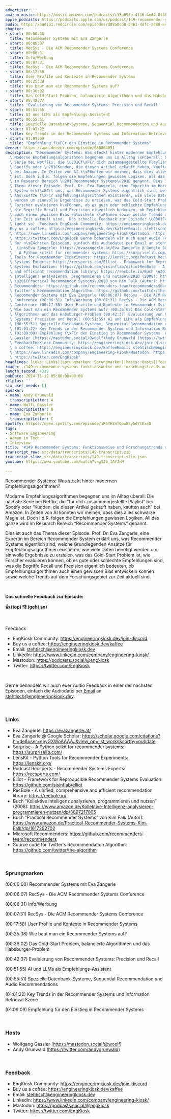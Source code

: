 ```yaml
---
advertiser: ''
amazon_music: https://music.amazon.com/podcasts/c35a09fe-4116-4e04-8f68-77d61b112e46/episodes/70ad898e-dcb0-4c6f-a4c2-878cdd9ba101/engineering-kiosk-149-recommender-systems-funktionsweise-und-forschungstrends-mit-eva-zangerle
apple_podcasts: https://podcasts.apple.com/us/podcast/149-recommender-systems-funktionsweise-und-forschungstrends/id1603082924?i=1000676589295&uo=4
audio: https://audio1.redcircle.com/episodes/d88a0cd8-24b1-4dfc-a688-eee706d3697e/stream.mp3
chapter:
- start: 00:00:00
  title: Recommender Systems mit Eva Zangerle
- start: 00:06:07
  title: RecSys - Die ACM Recommender Systems Conference
- start: 00:06:31
  title: Info/Werbung
- start: 00:07:31
  title: RecSys - Die ACM Recommender Systems Conference
- start: 00:17:58
  title: User Profile und Kontexte in Recommender Systems
- start: 00:25:38
  title: Wie baut man ein Recommender Systems auf?
- start: 00:36:02
  title: Das Cold-Start Problem, balancierte Algorithmen und das Habsburger-Problem
- start: 00:42:37
  title: 'Evaluierung von Recommender Systems: Precision und Recall'
- start: 00:51:55
  title: AI und LLMs als Empfehlungs-Assistent
- start: 00:55:51
  title: Spezielle Datenbank-Systeme, Sequential Recommendation und Audio Recommendations
- start: 01:01:22
  title: Key Trends in der Recommender Systems und Information Retrieval Szene
- start: 01:09:09
  title: "Empfehlung f\xFCr den Einstieg in Recommender Systems"
deezer: https://www.deezer.com/episode/688004051
description: "Recommender Systems: Was steckt hinter modernen Empfehlungsalgorithmen?\
  \ Moderne Empfehlungsalgorithmen begegnen uns im Alltag \xFCberall: Die n\xE4chste\
  \ Serie bei Netflix, die \u201Cf\xFCr dich zusammengestellte Playlist\u201D bei\
  \ Spotify oder \u201CKunden, die diesen Artikel gekauft haben, kauften auch\u201D\
  \ bei Amazon. In Zeiten von AI k\xF6nnten wir meinen, dass dies alles schwarze Magie\
  \ ist. Doch i.d.R. folgen die Empfehlungen gewissen Logiken. All das ganze wird\
  \ im Research Bereich \u201CRecommender Systems\u201D genannt. Dies ist auch das\
  \ Thema dieser Episode. Prof. Dr. Eva Zangerle, eine Expertin im Bereich Recommender\
  \ System erkl\xE4rt uns, was Recommender Systems eigentlich sind, welche Grundlegenden\
  \ Ans\xE4tze f\xFCr Empfehlungsalgorithmen existieren, wie viele Daten ben\xF6tigt\
  \ werden um sinnvolle Ergebnisse zu erzielen, was das Cold-Start Problem ist, wie\
  \ Forscher evaluieren k\xF6nnen, ob es gute oder schlechte Empfehlungen sind, was\
  \ die Begriffe Recall und Precision eigentlich bedeuten, ob Empfehlungsalgorithmen\
  \ auch einen gewissen Bias entwickeln k\xF6nnen sowie welche Trends auf dem Forschungsgebiet\
  \ zur Zeit aktuell sind.  Das schnelle Feedback zur Episode: \U0001F44D (top)\_\U0001F44E\
  \ (geht so)  Feedback EngKiosk Community: https://engineeringkiosk.dev/join-discord\_\
  Buy us a coffee: https://engineeringkiosk.dev/kaffeeEmail: stehtisch@engineeringkiosk.devLinkedIn:\
  \ https://www.linkedin.com/company/engineering-kiosk/Mastodon: https://podcasts.social/@engkioskTwitter:\
  \ https://twitter.com/EngKiosk Gerne behandeln wir auch euer Audio Feedback in einer\
  \ der n\xE4chsten Episoden, einfach die Audiodatei per Email an stehtisch@engineeringkiosk.dev.\
  \  LinksEva Zangerle: https://evazangerle.at/Eva Zangerle @ Google Scholar: https://scholar.google.com/citations?hl=de&user=eeyGXWoAAAAJ&view_op=list_works&sortby=pubdateSurprise\
  \ - A Python scikit for recommender systems: https://surpriselib.com/LensKit - Python\
  \ Tools for Recommender Experiments: https://lenskit.org/Podcast Recsperts - Recommender\
  \ Systems Experts: https://recsperts.com/Elliot - Framework for Reproducible Recommender\
  \ Systems Evaluation: https://github.com/sisinflab/elliotRecBole - A unified, comprehensive\
  \ and efficient recommendation library: https://recbole.io/Buch \u201CKollektive\
  \ Intelligenz analysieren, programmieren und nutzen\u201D (2008): https://www.amazon.de/Kollektive-Intelligenz-analysieren-programmieren-nutzen/dp/3897217805Buch\
  \ \u201CPractical Recommender Systems\u201D von Kim Falk (Autor): https://www.amazon.de/Practical-Recommender-Systems-Kim-Falk/dp/1617292702Microsoft\
  \ Recommenders: https://github.com/recommenders-team/recommendersSource code for\
  \ Twitter's Recommendation Algorithm: https://github.com/twitter/the-algorithm Sprungmarken(00:00:00)\
  \ Recommender Systems mit Eva Zangerle (00:06:07) RecSys - Die ACM Recommender Systems\
  \ Conference (00:06:31) Info/Werbung (00:07:31) RecSys - Die ACM Recommender Systems\
  \ Conference (00:17:58) User Profile und Kontexte in Recommender Systems (00:25:38)\
  \ Wie baut man ein Recommender Systems auf? (00:36:02) Das Cold-Start Problem, balancierte\
  \ Algorithmen und das Habsburger-Problem (00:42:37) Evaluierung von Recommender\
  \ Systems: Precision und Recall (00:51:55) AI und LLMs als Empfehlungs-Assistent\
  \ (00:55:51) Spezielle Datenbank-Systeme, Sequential Recommendation und Audio Recommendations\
  \ (01:01:22) Key Trends in der Recommender Systems und Information Retrieval Szene\
  \ (01:09:09) Empfehlung f\xFCr den Einstieg in Recommender Systems  HostsWolfgang\
  \ Gassler (https://mastodon.social/@woolf)Andy Grunwald (https://twitter.com/andygrunwald)\
  \ FeedbackEngKiosk Community: https://engineeringkiosk.dev/join-discord\_Buy us\
  \ a coffee: https://engineeringkiosk.dev/kaffeeEmail: stehtisch@engineeringkiosk.devLinkedIn:\
  \ https://www.linkedin.com/company/engineering-kiosk/Mastodon: https://podcasts.social/@engkioskTwitter:\
  \ https://twitter.com/EngKiosk"
headlines: links::Links||sprungmarken::Sprungmarken||hosts::Hosts||feedback::Feedback
image: ./149-recommender-systems-funktionsweise-und-forschungstrends-mit-eva-zangerle.jpg
length_second: 4339
pubDate: 2024-11-12 05:00:00+00:00
rtlplus: ''
six_user_needs: []
speaker:
- name: Andy Grunwald
  transcriptLetter: A
- name: Wolfi Gassler
  transcriptLetter: B
- name: Eva Zangerle
  transcriptLetter: C
spotify: https://open.spotify.com/episode/1RGYHZnfOpwE5yhd7CEx4U
tags:
- Software Engineering
- Women in Tech
- Interview
title: '#149 Recommender Systems: Funktionsweise und Forschungstrends mit Eva Zangerle'
transcript_raw: src/data/transcripts/149-transcript.zip
transcript_slim: src/data/transcripts/149-transcript-slim.json
youtube: https://www.youtube.com/watch?v=g1Jb_IAYJkM

---
```

<p>Recommender Systems: Was steckt hinter modernen Empfehlungsalgorithmen?</p><p>Moderne Empfehlungsalgorithmen begegnen uns im Alltag überall: Die nächste Serie bei Netflix, die “für dich zusammengestellte Playlist” bei Spotify oder “Kunden, die diesen Artikel gekauft haben, kauften auch” bei Amazon. In Zeiten von AI könnten wir meinen, dass dies alles schwarze Magie ist. Doch i.d.R. folgen die Empfehlungen gewissen Logiken. All das ganze wird im Research Bereich “Recommender Systems” genannt.</p><p>Dies ist auch das Thema dieser Episode. Prof. Dr. Eva Zangerle, eine Expertin im Bereich Recommender System erklärt uns, was Recommender Systems eigentlich sind, welche Grundlegenden Ansätze für Empfehlungsalgorithmen existieren, wie viele Daten benötigt werden um sinnvolle Ergebnisse zu erzielen, was das Cold-Start Problem ist, wie Forscher evaluieren können, ob es gute oder schlechte Empfehlungen sind, was die Begriffe Recall und Precision eigentlich bedeuten, ob Empfehlungsalgorithmen auch einen gewissen Bias entwickeln können sowie welche Trends auf dem Forschungsgebiet zur Zeit aktuell sind.</p><p><br></p><p><strong>Das schnelle Feedback zur Episode:</strong></p><p><a href="https://api.openpodcast.dev/feedback/149/upvote" rel="nofollow"><strong>👍 (top)</strong></a><strong> </strong><a href="https://api.openpodcast.dev/feedback/149/downvote" rel="nofollow"><strong>👎 (geht so)</strong></a></p><p><br></p><p>Feedback</p><ul><li>EngKiosk Community: <a href="https://engineeringkiosk.dev/join-discord">https://engineeringkiosk.dev/join-discord</a> </li><li>Buy us a coffee: <a href="https://engineeringkiosk.dev/kaffee">https://engineeringkiosk.dev/kaffee</a></li><li>Email: <a href="mailto:stehtisch@engineeringkiosk.dev" rel="nofollow">stehtisch@engineeringkiosk.dev</a></li><li>LinkedIn: <a href="https://www.linkedin.com/company/engineering-kiosk/" rel="nofollow">https://www.linkedin.com/company/engineering-kiosk/</a></li><li>Mastodon: <a href="https://podcasts.social/@engkiosk" rel="nofollow">https://podcasts.social/@engkiosk</a></li><li>Twitter: <a href="https://twitter.com/EngKiosk" rel="nofollow">https://twitter.com/EngKiosk</a></li></ul><p><br></p><p>Gerne behandeln wir auch euer Audio Feedback in einer der nächsten Episoden, einfach die Audiodatei per<a href="https://engineeringkiosk.dev/kontakt/"> Email</a> an <a href="mailto:stehtisch@engineeringkiosk.dev" rel="nofollow">stehtisch@engineeringkiosk.dev</a>.</p><p><br></p><h3 id="links">Links</h3><ul><li>Eva Zangerle: <a href="https://evazangerle.at/" rel="nofollow">https://evazangerle.at/</a></li><li>Eva Zangerle @ Google Scholar: <a href="https://scholar.google.com/citations?hl=de&sortby=pubdate&user=eeyGXWoAAAAJ&view_op=list_works" rel="nofollow">https://scholar.google.com/citations?hl=de&amp;user=eeyGXWoAAAAJ&amp;view_op=list_works&amp;sortby=pubdate</a></li><li>Surprise - A Python scikit for recommender systems: <a href="https://surpriselib.com/" rel="nofollow">https://surpriselib.com/</a></li><li>LensKit - Python Tools for Recommender Experiments: <a href="https://lenskit.org/" rel="nofollow">https://lenskit.org/</a></li><li>Podcast Recsperts - Recommender Systems Experts: <a href="https://recsperts.com/" rel="nofollow">https://recsperts.com/</a></li><li>Elliot - Framework for Reproducible Recommender Systems Evaluation: <a href="https://github.com/sisinflab/elliot" rel="nofollow">https://github.com/sisinflab/elliot</a></li><li>RecBole - A unified, comprehensive and efficient recommendation library: <a href="https://recbole.io/" rel="nofollow">https://recbole.io/</a></li><li>Buch “Kollektive Intelligenz analysieren, programmieren und nutzen” (2008): <a href="https://www.amazon.de/Kollektive-Intelligenz-analysieren-programmieren-nutzen/dp/3897217805" rel="nofollow">https://www.amazon.de/Kollektive-Intelligenz-analysieren-programmieren-nutzen/dp/3897217805</a></li><li>Buch “Practical Recommender Systems” von Kim Falk (Autor): <a href="https://www.amazon.de/Practical-Recommender-Systems-Kim-Falk/dp/1617292702" rel="nofollow">https://www.amazon.de/Practical-Recommender-Systems-Kim-Falk/dp/1617292702</a></li><li>Microsoft Recommenders: <a href="https://github.com/recommenders-team/recommenders" rel="nofollow">https://github.com/recommenders-team/recommenders</a></li><li>Source code for Twitter&#39;s Recommendation Algorithm: <a href="https://github.com/twitter/the-algorithm" rel="nofollow">https://github.com/twitter/the-algorithm</a></li></ul><p><br></p><h3 id="sprungmarken">Sprungmarken</h3><p>(00:00:00) Recommender Systems mit Eva Zangerle</p><p>(00:06:07) RecSys - Die ACM Recommender Systems Conference</p><p>(00:06:31) Info/Werbung</p><p>(00:07:31) RecSys - Die ACM Recommender Systems Conference</p><p>(00:17:58) User Profile und Kontexte in Recommender Systems</p><p>(00:25:38) Wie baut man ein Recommender Systems auf?</p><p>(00:36:02) Das Cold-Start Problem, balancierte Algorithmen und das Habsburger-Problem</p><p>(00:42:37) Evaluierung von Recommender Systems: Precision und Recall</p><p>(00:51:55) AI und LLMs als Empfehlungs-Assistent</p><p>(00:55:51) Spezielle Datenbank-Systeme, Sequential Recommendation und Audio Recommendations</p><p>(01:01:22) Key Trends in der Recommender Systems und Information Retrieval Szene</p><p>(01:09:09) Empfehlung für den Einstieg in Recommender Systems</p><p><br></p><h3 id="hosts">Hosts</h3><ul><li>Wolfgang Gassler (<a href="https://mastodon.social/@woolf" rel="nofollow">https://mastodon.social/@woolf</a>)</li><li>Andy Grunwald (<a href="https://twitter.com/andygrunwald" rel="nofollow">https://twitter.com/andygrunwald</a>)</li></ul><p><br></p><h3 id="feedback">Feedback</h3><ul><li>EngKiosk Community: <a href="https://engineeringkiosk.dev/join-discord">https://engineeringkiosk.dev/join-discord</a> </li><li>Buy us a coffee: <a href="https://engineeringkiosk.dev/kaffee">https://engineeringkiosk.dev/kaffee</a></li><li>Email: <a href="mailto:stehtisch@engineeringkiosk.dev" rel="nofollow">stehtisch@engineeringkiosk.dev</a></li><li>LinkedIn: <a href="https://www.linkedin.com/company/engineering-kiosk/" rel="nofollow">https://www.linkedin.com/company/engineering-kiosk/</a></li><li>Mastodon: <a href="https://podcasts.social/@engkiosk" rel="nofollow">https://podcasts.social/@engkiosk</a></li><li>Twitter: <a href="https://twitter.com/EngKiosk" rel="nofollow">https://twitter.com/EngKiosk</a></li></ul>